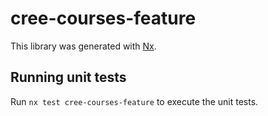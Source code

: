 # cree-courses-feature

This library was generated with [Nx](https://nx.dev).

## Running unit tests

Run `nx test cree-courses-feature` to execute the unit tests.
